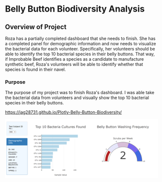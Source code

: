 # Belly Button Biodiversity Analysis

## Overview of Project

Roza has a partially completed dashboard that she needs to finish. She has a completed panel for demographic information and now needs to visualize the bacterial data for each volunteer. Specifically, her volunteers should be able to identify the top 10 bacterial species in their belly buttons. That way, if Improbable Beef identifies a species as a candidate to manufacture synthetic beef, Roza's volunteers will be able to identify whether that species is found in their navel.

### Purpose

The purpose of my project was to finish Roza's dashboard. I was able take the bacterial data from volunteers and visually show the top 10 bacterial species in their belly buttons. 

https://jag28731.github.io/Plotly-Belly-Button-Biodiversity/

![Belly Button](https://github.com/jag28731/Plotly-Belly-Button-Biodiversity/blob/main/Resources/BellyButton.png)

